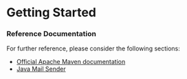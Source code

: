# Getting Started

### Reference Documentation
For further reference, please consider the following sections:

* [Official Apache Maven documentation](https://maven.apache.org/guides/index.html)
* [Java Mail Sender](https://docs.spring.io/spring-boot/docs/{bootVersion}/reference/htmlsingle/#boot-features-email)

